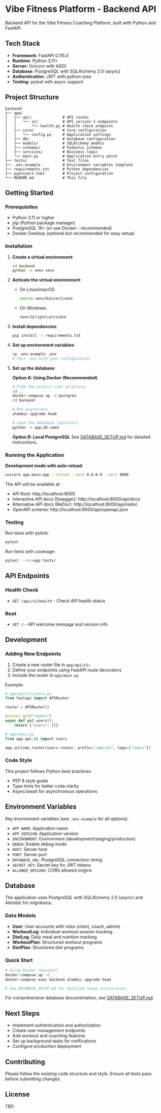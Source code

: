 # Vibe Fitness Platform - Backend API

Backend API for the Vibe Fitness Coaching Platform, built with Python and FastAPI.

## Tech Stack

- **Framework**: FastAPI 0.115.0
- **Runtime**: Python 3.11+
- **Server**: Uvicorn with ASGI
- **Database**: PostgreSQL with SQLAlchemy 2.0 (async)
- **Authentication**: JWT with python-jose
- **Testing**: pytest with async support

## Project Structure

```
backend/
├── app/
│   ├── api/              # API routes
│   │   └── v1/           # API version 1 endpoints
│   │       └── health.py # Health check endpoint
│   ├── core/             # Core configuration
│   │   └── config.py     # Application settings
│   ├── db/               # Database configuration
│   ├── models/           # SQLAlchemy models
│   ├── schemas/          # Pydantic schemas
│   ├── services/         # Business logic
│   └── main.py           # Application entry point
├── tests/                # Test files
├── .env.example          # Environment variables template
├── requirements.txt      # Python dependencies
├── pyproject.toml        # Project configuration
└── README.md             # This file
```

## Getting Started

### Prerequisites

- Python 3.11 or higher
- pip (Python package manager)
- PostgreSQL 16+ (or use Docker - recommended)
- Docker Desktop (optional but recommended for easy setup)

### Installation

1. **Create a virtual environment**:
   ```bash
   cd backend
   python -m venv venv
   ```

2. **Activate the virtual environment**:
   - On Linux/macOS:
     ```bash
     source venv/bin/activate
     ```
   - On Windows:
     ```bash
     venv\Scripts\activate
     ```

3. **Install dependencies**:
   ```bash
   pip install -r requirements.txt
   ```

4. **Set up environment variables**:
   ```bash
   cp .env.example .env
   # Edit .env with your configuration
   ```

5. **Set up the database**:
   
   **Option A: Using Docker (Recommended)**
   ```bash
   # From the project root directory
   cd ..
   docker-compose up -d postgres
   cd backend
   
   # Run migrations
   alembic upgrade head
   
   # Seed the database (optional)
   python -m app.db.seed
   ```
   
   **Option B: Local PostgreSQL**
   See [DATABASE_SETUP.md](DATABASE_SETUP.md) for detailed instructions.

### Running the Application

**Development mode with auto-reload**:
```bash
uvicorn app.main:app --reload --host 0.0.0.0 --port 8000
```

The API will be available at:
- API Root: http://localhost:8000
- Interactive API docs (Swagger): http://localhost:8000/api/docs
- Alternative API docs (ReDoc): http://localhost:8000/api/redoc
- OpenAPI schema: http://localhost:8000/api/openapi.json

### Testing

Run tests with pytest:
```bash
pytest
```

Run tests with coverage:
```bash
pytest --cov=app tests/
```

## API Endpoints

### Health Check
- `GET /api/v1/health` - Check API health status

### Root
- `GET /` - API welcome message and version info

## Development

### Adding New Endpoints

1. Create a new router file in `app/api/v1/`
2. Define your endpoints using FastAPI route decorators
3. Include the router in `app/main.py`

Example:
```python
# app/api/v1/users.py
from fastapi import APIRouter

router = APIRouter()

@router.get("/users")
async def get_users():
    return {"users": []}
```

```python
# app/main.py
from app.api.v1 import users

app.include_router(users.router, prefix="/api/v1", tags=["users"])
```

### Code Style

This project follows Python best practices:
- PEP 8 style guide
- Type hints for better code clarity
- Async/await for asynchronous operations

## Environment Variables

Key environment variables (see `.env.example` for all options):

- `APP_NAME`: Application name
- `APP_VERSION`: Application version
- `ENVIRONMENT`: Environment (development/staging/production)
- `DEBUG`: Enable debug mode
- `HOST`: Server host
- `PORT`: Server port
- `DATABASE_URL`: PostgreSQL connection string
- `SECRET_KEY`: Secret key for JWT tokens
- `ALLOWED_ORIGINS`: CORS allowed origins

## Database

The application uses PostgreSQL with SQLAlchemy 2.0 (async) and Alembic for migrations.

### Data Models
- **User**: User accounts with roles (client, coach, admin)
- **WorkoutLog**: Individual workout session tracking
- **DietLog**: Daily meal and nutrition tracking
- **WorkoutPlan**: Structured workout programs
- **DietPlan**: Structured diet programs

### Quick Start
```bash
# Using Docker (easiest)
docker-compose up -d
docker-compose exec backend alembic upgrade head

# See DATABASE_SETUP.md for detailed setup instructions
```

For comprehensive database documentation, see [DATABASE_SETUP.md](DATABASE_SETUP.md).

## Next Steps

- Implement authentication and authorization
- Create user management endpoints
- Add workout and coaching features
- Set up background tasks for notifications
- Configure production deployment

## Contributing

Please follow the existing code structure and style. Ensure all tests pass before submitting changes.

## License

TBD
